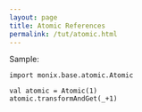 ```yaml
---
layout: page
title: Atomic References
permalink: /tut/atomic.html
---
```


Sample:

```tut:book
import monix.base.atomic.Atomic

val atomic = Atomic(1)
atomic.transformAndGet(_+1)
```